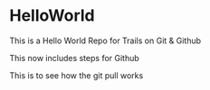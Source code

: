 # HelloWorld
This is a Hello World Repo for Trails on Git & Github

This now includes steps for Github

This is to see how the git pull works
